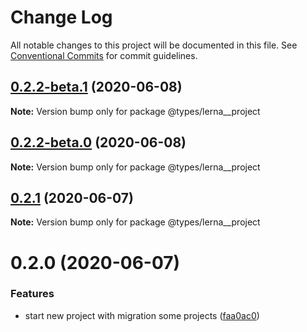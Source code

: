 # Change Log

All notable changes to this project will be documented in this file.
See [Conventional Commits](https://conventionalcommits.org) for commit guidelines.

## [0.2.2-beta.1](https://github.com/kamontat/kcutils/compare/@types/lerna__project@0.2.2-beta.0...@types/lerna__project@0.2.2-beta.1) (2020-06-08)

**Note:** Version bump only for package @types/lerna__project





## [0.2.2-beta.0](https://github.com/kamontat/kcutils/compare/@types/lerna__project@0.2.1...@types/lerna__project@0.2.2-beta.0) (2020-06-08)

**Note:** Version bump only for package @types/lerna__project





## [0.2.1](https://github.com/kamontat/kcutils/compare/@types/lerna__project@0.2.0...@types/lerna__project@0.2.1) (2020-06-07)

**Note:** Version bump only for package @types/lerna__project





# 0.2.0 (2020-06-07)


### Features

* start new project with migration some projects ([faa0ac0](https://github.com/kamontat/kcutils/commit/faa0ac00d95421af7540936e98f619475d3e5532))
